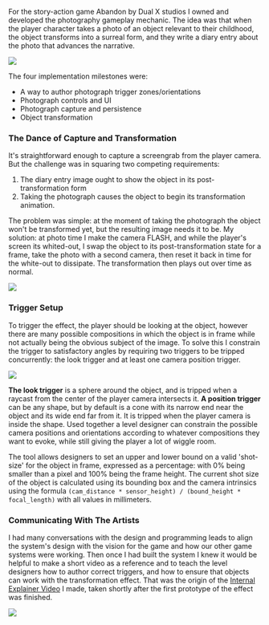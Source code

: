 For the story-action game Abandon by Dual X studios I owned and developed the photography gameplay mechanic. The idea was that when the player character takes a photo of an object relevant to their childhood, the object transforms into a surreal form, and they write a diary entry about the photo that advances the narrative.

![](https://pub-568840b43a02402fa8b7f4b45571f13c.r2.dev/portfolio/abandon_clips_01.webp)

The four implementation milestones were:
- A way to author photograph trigger zones/orientations
- Photograph controls and UI
- Photograph capture and persistence
- Object transformation
### The Dance of Capture and Transformation
It's straightforward enough to capture a screengrab from the player camera. But the challenge was in squaring two competing requirements: 
1. The diary entry image ought to show the object in its post-transformation form
2. Taking the photograph causes the object to begin its transformation animation.

The problem was simple: at the moment of taking the photograph the object won't be transformed yet, but the resulting image needs it to be. My solution: at photo time I make the camera FLASH, and while the player's screen its whited-out, I swap the object to its post-transformation state for a frame, take the photo with a second camera, then reset it back in time for the white-out to dissipate. The transformation then plays out over time as normal.

![](https://pub-568840b43a02402fa8b7f4b45571f13c.r2.dev/portfolio/abandon_clips_03.webp)
### Trigger Setup
To trigger the effect, the player should be looking at the object, however there are many possible compositions in which the object is in frame while not actually being the obvious subject of the image. To solve this I constrain the trigger to satisfactory angles by requiring two triggers to be tripped concurrently: the look trigger and at least one camera position trigger.

![](https://pub-568840b43a02402fa8b7f4b45571f13c.r2.dev/portfolio/abandon_triggers_image.png)

**The look trigger** is a sphere around the object, and is tripped when a raycast from the center of the player camera intersects it. **A position trigger** can be any shape, but by default is a cone with its narrow end near the object and its wide end far from it. It is tripped when the player camera is inside the shape. Used together a level designer can constrain the possible camera positions and orientations according to whatever compositions they want to evoke, while still giving the player a lot of wiggle room.

The tool allows designers to set an upper and lower bound on a valid 'shot-size' for the object in frame, expressed as a percentage: with 0% being smaller than a pixel and 100% being the frame height. The current shot size of the object is calculated using its bounding box and the camera intrinsics using the formula `(cam_distance * sensor_height) / (bound_height * focal_length)` with all values in millimeters.

### Communicating With The Artists
I had many conversations with the design and programming leads to align the system's design with the vision for the game and how our other game systems were working. Then once I had built the system I knew it would be helpful to make a short video as a reference and to teach the level designers how to author correct triggers, and how to ensure that objects can work with the transformation effect. That was the origin of the [Internal Explainer Video](https://vimeo.com/881331711/80c80c1d5f) I made, taken shortly after the first prototype of the effect was finished.

![](https://pub-568840b43a02402fa8b7f4b45571f13c.r2.dev/portfolio/abandon_clips_04.webp)